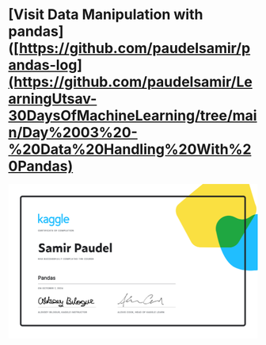 # [Visit Data Manipulation with pandas]([https://github.com/paudelsamir/pandas-log](https://github.com/paudelsamir/LearningUtsav-30DaysOfMachineLearning/tree/main/Day%2003%20-%20Data%20Handling%20With%20Pandas)

![image](image.png)
